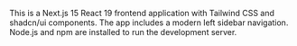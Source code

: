 This is a Next.js 15 React 19 frontend application with Tailwind CSS and shadcn/ui components. The app includes a modern left sidebar navigation. Node.js and npm are installed to run the development server.